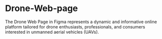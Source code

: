 # Drone-Web-page
The Drone Web Page in Figma represents a dynamic and informative online platform tailored for drone enthusiasts, professionals, and consumers interested in unmanned aerial vehicles (UAVs).
